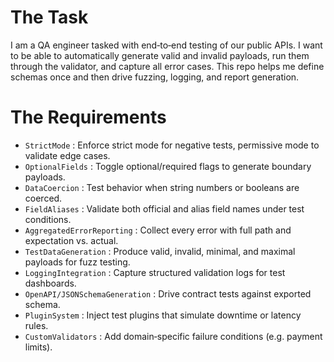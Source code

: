 # The Task

I am a QA engineer tasked with end‐to‐end testing of our public APIs. I want to be able to automatically generate valid and invalid payloads, run them through the validator, and capture all error cases. This repo helps me define schemas once and then drive fuzzing, logging, and report generation.

# The Requirements

* `StrictMode` : Enforce strict mode for negative tests, permissive mode to validate edge cases.
* `OptionalFields` : Toggle optional/required flags to generate boundary payloads.
* `DataCoercion` : Test behavior when string numbers or booleans are coerced.
* `FieldAliases` : Validate both official and alias field names under test conditions.
* `AggregatedErrorReporting` : Collect every error with full path and expectation vs. actual.
* `TestDataGeneration` : Produce valid, invalid, minimal, and maximal payloads for fuzz testing.
* `LoggingIntegration` : Capture structured validation logs for test dashboards.
* `OpenAPI/JSONSchemaGeneration` : Drive contract tests against exported schema.
* `PluginSystem` : Inject test plugins that simulate downtime or latency rules.
* `CustomValidators` : Add domain‐specific failure conditions (e.g. payment limits).

